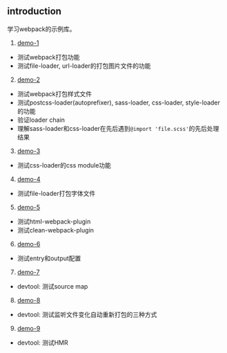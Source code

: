 ## introduction
学习webpack的示例库。

1. [demo-1](./demo-1)
  - 测试webpack打包功能
  - 测试file-loader, url-loader的打包图片文件的功能
2. [demo-2](./demo-2)
  - 测试webpack打包样式文件
  - 测试postcss-loader(autoprefixer), sass-loader, css-loader, style-loader的功能
  - 验证loader chain
  - 理解sass-loader和css-loader在先后遇到`@import 'file.scss'`的先后处理结果
3. [demo-3](./demo-3) 
  - 测试css-loader的css module功能
4. [demo-4](./demo-4)
  - 测试file-loader打包字体文件
5. [demo-5](./demo-5)
  - 测试html-webpack-plugin
  - 测试clean-webpack-plugin
6. [demo-6](./demo-6)
  - 测试entry和output配置
7. [demo-7](./demo-7)
  - devtool: 测试source map
8. [demo-8](./demo-8)
  - devtool: 测试监听文件变化自动重新打包的三种方式
9. [demo-9](./demo-9)
  - devtool: 测试HMR
